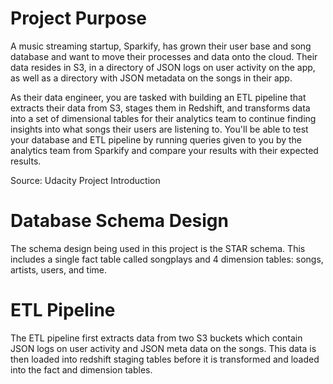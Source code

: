 # Project Purpose
A music streaming startup, Sparkify, has grown their user base and song database and want to move their processes and data onto the cloud. Their data resides in S3, in a directory of JSON logs on user activity on the app, as well as a directory with JSON metadata on the songs in their app.

As their data engineer, you are tasked with building an ETL pipeline that extracts their data from S3, stages them in Redshift, and transforms data into a set of dimensional tables for their analytics team to continue finding insights into what songs their users are listening to. You'll be able to test your database and ETL pipeline by running queries given to you by the analytics team from Sparkify and compare your results with their expected results.

Source: Udacity Project Introduction

# Database Schema Design
The schema design being used in this project is the STAR schema. This includes a single fact table called songplays and 4 dimension tables: songs, artists, users, and time.

# ETL Pipeline
The ETL pipeline first extracts data from two S3 buckets which contain JSON logs on user activity and JSON meta data on the songs. This data is then loaded into redshift staging tables before it is transformed and loaded into the fact and dimension tables.